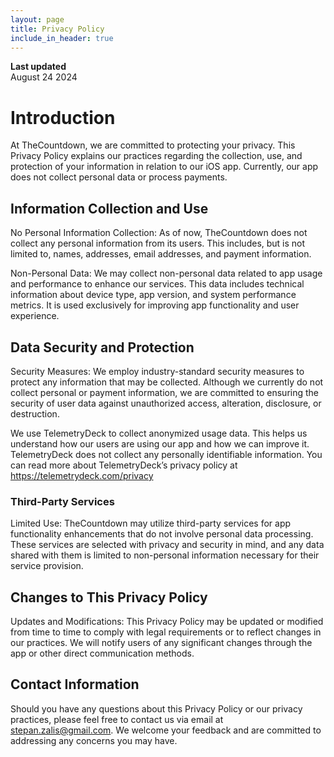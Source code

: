 ```yaml
---
layout: page
title: Privacy Policy
include_in_header: true
---
```


**Last updated**  
August 24 2024

# Introduction
At TheCountdown, we are committed to protecting your privacy. This Privacy Policy explains our practices regarding the collection, use, and protection of your information in relation to our iOS app. Currently, our app does not collect personal data or process payments.
<br>

## Information Collection and Use
No Personal Information Collection: As of now, TheCountdown does not collect any personal information from its users. This includes, but is not limited to, names, addresses, email addresses, and payment information.

Non-Personal Data: We may collect non-personal data related to app usage and performance to enhance our services. This data includes technical information about device type, app version, and system performance metrics. It is used exclusively for improving app functionality and user experience.
<br>
## Data Security and Protection
Security Measures: We employ industry-standard security measures to protect any information that may be collected. Although we currently do not collect personal or payment information, we are committed to ensuring the security of user data against unauthorized access, alteration, disclosure, or destruction.

We use TelemetryDeck to collect anonymized usage data. This helps us understand how our users are using our app and how we can improve it. TelemetryDeck does not collect any personally identifiable information. You can read more about TelemetryDeck’s privacy policy at https://telemetrydeck.com/privacy

### Third-Party Services
Limited Use: TheCountdown may utilize third-party services for app functionality enhancements that do not involve personal data processing. These services are selected with privacy and security in mind, and any data shared with them is limited to non-personal information necessary for their service provision.
<br>
## Changes to This Privacy Policy
Updates and Modifications: This Privacy Policy may be updated or modified from time to time to comply with legal requirements or to reflect changes in our practices. We will notify users of any significant changes through the app or other direct communication methods.
<br>
## Contact Information
Should you have any questions about this Privacy Policy or our privacy practices, please feel free to contact us via email at stepan.zalis@gmail.com. We welcome your feedback and are committed to addressing any concerns you may have.
